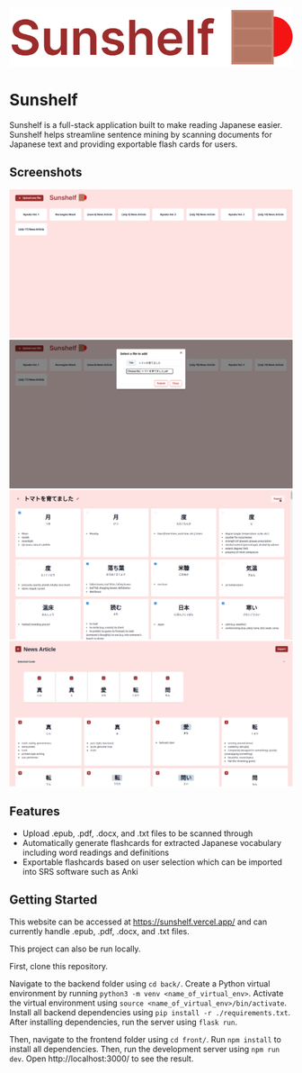 ![Sunshelf](./front/public/sunshelflogo.png)
# Sunshelf

Sunshelf is a full-stack application built to make reading Japanese easier. Sunshelf helps streamline sentence mining by scanning documents for Japanese text and providing exportable flash cards for users.

## Screenshots
![Home Page](./front/public/sunshelfhome.png)
![Document Upload](./front/public/sunshelfupload.png)
![Flashcard Export](./front/public/sunshelfexport.png)
![Flashcard Select](./front/public/sunshelfselect.png)

## Features
- Upload .epub, .pdf, .docx, and .txt files to be scanned through
- Automatically generate flashcards for extracted Japanese vocabulary including word readings and definitions
- Exportable flashcards based on user selection which can be imported into SRS software such as Anki

## Getting Started

This website can be accessed at https://sunshelf.vercel.app/ and can currently handle .epub, .pdf, .docx, and .txt files. 

This project can also be run locally. 

First, clone this repository. 

Navigate to the backend folder using `cd back/`. Create a Python virtual environment by running `python3 -m venv <name_of_virtual_env>`. Activate the virtual environment using `source <name_of_virtual_env>/bin/activate`. Install all backend dependencies using `pip install -r ./requirements.txt`. After installing dependencies, run the server using `flask run`. 

Then, navigate to the frontend folder using `cd front/`. Run `npm install` to install all dependencies. Then, run the development server using `npm run dev`. Open http://localhost:3000/ to see the result.